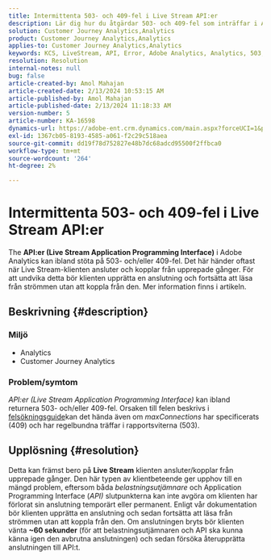 ```yaml
---
title: Intermittenta 503- och 409-fel i Live Stream API:er
description: Lär dig hur du åtgärdar 503- och 409-fel som inträffar i Adobe Analytics Live Stream API:er. Anslut/koppla inte från upprepade gånger.
solution: Customer Journey Analytics,Analytics
product: Customer Journey Analytics,Analytics
applies-to: Customer Journey Analytics,Analytics
keywords: KCS, LiveStream, API, Error, Adobe Analytics, Analytics, 503, 409 error
resolution: Resolution
internal-notes: null
bug: false
article-created-by: Amol Mahajan
article-created-date: 2/13/2024 10:53:15 AM
article-published-by: Amol Mahajan
article-published-date: 2/13/2024 11:18:33 AM
version-number: 5
article-number: KA-16598
dynamics-url: https://adobe-ent.crm.dynamics.com/main.aspx?forceUCI=1&pagetype=entityrecord&etn=knowledgearticle&id=6aee7610-5eca-ee11-9079-6045bd0065f9
exl-id: 1367cb05-8193-4585-a061-f2c29c518aea
source-git-commit: dd19f78d752827e48b7dc68adcd95500f2ffbca0
workflow-type: tm+mt
source-wordcount: '264'
ht-degree: 2%

---
```


# Intermittenta 503- och 409-fel i Live Stream API:er


The <b>API:er (Live Stream Application Programming Interface)</b> i Adobe Analytics kan ibland stöta på 503- och/eller 409-fel. Det här händer oftast när Live Stream-klienten ansluter och kopplar från upprepade gånger. För att undvika detta bör klienten upprätta en anslutning och fortsätta att läsa från strömmen utan att koppla från den. Mer information finns i artikeln.

## Beskrivning {#description}


### <b>Miljö</b>

- Analytics 
- Customer Journey Analytics


### <b>Problem/symtom</b>

*API:er (Live Stream Application Programming Interface)* kan ibland returnera 503- och/eller 409-fel. Orsaken till felen beskrivs i [felsökningsguide](https://github.com/AdobeDocs/analytics-1.4-apis/blob/master/docs/live-stream-api/troubleshooting.md)kan det hända även om *maxConnections* har specificerats (409) och har regelbundna träffar i rapportsviterna (503).


## Upplösning {#resolution}


Detta kan främst bero på <b>Live Stream</b> klienten ansluter/kopplar från upprepade gånger. Den här typen av klientbeteende ger upphov till en mängd problem, eftersom båda *belastningsutjämnare* och Application Programming Interface (*API)* slutpunkterna kan inte avgöra om klienten har förlorat sin anslutning temporärt eller permanent. Enligt vår dokumentation bör klienten upprätta en anslutning och sedan fortsätta att läsa från strömmen utan att koppla från den. Om anslutningen bryts bör klienten vänta <b>~60 sekunder</b> (för att belastningsutjämnaren och API ska kunna känna igen den avbrutna anslutningen) och sedan försöka återupprätta anslutningen till API:t.
